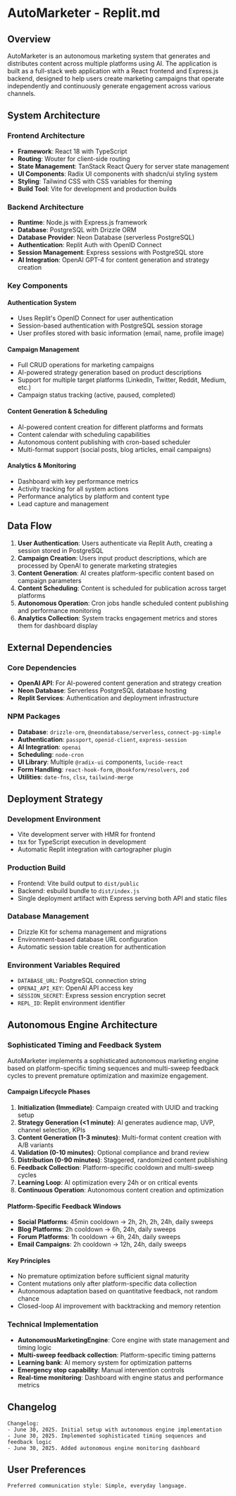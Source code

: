 # AutoMarketer - Replit.md

## Overview

AutoMarketer is an autonomous marketing system that generates and distributes content across multiple platforms using AI. The application is built as a full-stack web application with a React frontend and Express.js backend, designed to help users create marketing campaigns that operate independently and continuously generate engagement across various channels.

## System Architecture

### Frontend Architecture
- **Framework**: React 18 with TypeScript
- **Routing**: Wouter for client-side routing
- **State Management**: TanStack React Query for server state management
- **UI Components**: Radix UI components with shadcn/ui styling system
- **Styling**: Tailwind CSS with CSS variables for theming
- **Build Tool**: Vite for development and production builds

### Backend Architecture
- **Runtime**: Node.js with Express.js framework
- **Database**: PostgreSQL with Drizzle ORM
- **Database Provider**: Neon Database (serverless PostgreSQL)
- **Authentication**: Replit Auth with OpenID Connect
- **Session Management**: Express sessions with PostgreSQL store
- **AI Integration**: OpenAI GPT-4 for content generation and strategy creation

### Key Components

#### Authentication System
- Uses Replit's OpenID Connect for user authentication
- Session-based authentication with PostgreSQL session storage
- User profiles stored with basic information (email, name, profile image)

#### Campaign Management
- Full CRUD operations for marketing campaigns
- AI-powered strategy generation based on product descriptions
- Support for multiple target platforms (LinkedIn, Twitter, Reddit, Medium, etc.)
- Campaign status tracking (active, paused, completed)

#### Content Generation & Scheduling
- AI-powered content creation for different platforms and formats
- Content calendar with scheduling capabilities
- Autonomous content publishing with cron-based scheduler
- Multi-format support (social posts, blog articles, email campaigns)

#### Analytics & Monitoring
- Dashboard with key performance metrics
- Activity tracking for all system actions
- Performance analytics by platform and content type
- Lead capture and management

## Data Flow

1. **User Authentication**: Users authenticate via Replit Auth, creating a session stored in PostgreSQL
2. **Campaign Creation**: Users input product descriptions, which are processed by OpenAI to generate marketing strategies
3. **Content Generation**: AI creates platform-specific content based on campaign parameters
4. **Content Scheduling**: Content is scheduled for publication across target platforms
5. **Autonomous Operation**: Cron jobs handle scheduled content publishing and performance monitoring
6. **Analytics Collection**: System tracks engagement metrics and stores them for dashboard display

## External Dependencies

### Core Dependencies
- **OpenAI API**: For AI-powered content generation and strategy creation
- **Neon Database**: Serverless PostgreSQL database hosting
- **Replit Services**: Authentication and deployment infrastructure

### NPM Packages
- **Database**: `drizzle-orm`, `@neondatabase/serverless`, `connect-pg-simple`
- **Authentication**: `passport`, `openid-client`, `express-session`
- **AI Integration**: `openai`
- **Scheduling**: `node-cron`
- **UI Library**: Multiple `@radix-ui` components, `lucide-react`
- **Form Handling**: `react-hook-form`, `@hookform/resolvers`, `zod`
- **Utilities**: `date-fns`, `clsx`, `tailwind-merge`

## Deployment Strategy

### Development Environment
- Vite development server with HMR for frontend
- tsx for TypeScript execution in development
- Automatic Replit integration with cartographer plugin

### Production Build
- Frontend: Vite build output to `dist/public`
- Backend: esbuild bundle to `dist/index.js`
- Single deployment artifact with Express serving both API and static files

### Database Management
- Drizzle Kit for schema management and migrations
- Environment-based database URL configuration
- Automatic session table creation for authentication

### Environment Variables Required
- `DATABASE_URL`: PostgreSQL connection string
- `OPENAI_API_KEY`: OpenAI API access key
- `SESSION_SECRET`: Express session encryption secret
- `REPL_ID`: Replit environment identifier

## Autonomous Engine Architecture

### Sophisticated Timing and Feedback System
AutoMarketer implements a sophisticated autonomous marketing engine based on platform-specific timing sequences and multi-sweep feedback cycles to prevent premature optimization and maximize engagement.

#### Campaign Lifecycle Phases
1. **Initialization (Immediate)**: Campaign created with UUID and tracking setup
2. **Strategy Generation (<1 minute)**: AI generates audience map, UVP, channel selection, KPIs
3. **Content Generation (1-3 minutes)**: Multi-format content creation with A/B variants
4. **Validation (0-10 minutes)**: Optional compliance and brand review
5. **Distribution (0-90 minutes)**: Staggered, randomized content publishing
6. **Feedback Collection**: Platform-specific cooldown and multi-sweep cycles
7. **Learning Loop**: AI optimization every 24h or on critical events
8. **Continuous Operation**: Autonomous content creation and optimization

#### Platform-Specific Feedback Windows
- **Social Platforms**: 45min cooldown → 2h, 2h, 2h, 24h, daily sweeps
- **Blog Platforms**: 2h cooldown → 6h, 24h, daily sweeps  
- **Forum Platforms**: 1h cooldown → 6h, 24h, daily sweeps
- **Email Campaigns**: 2h cooldown → 12h, 24h, daily sweeps

#### Key Principles
- No premature optimization before sufficient signal maturity
- Content mutations only after platform-specific data collection
- Autonomous adaptation based on quantitative feedback, not random chance
- Closed-loop AI improvement with backtracking and memory retention

### Technical Implementation
- **AutonomousMarketingEngine**: Core engine with state management and timing logic
- **Multi-sweep feedback collection**: Platform-specific timing patterns
- **Learning bank**: AI memory system for optimization patterns
- **Emergency stop capability**: Manual intervention controls
- **Real-time monitoring**: Dashboard with engine status and performance metrics

## Changelog

```
Changelog:
- June 30, 2025. Initial setup with autonomous engine implementation
- June 30, 2025. Implemented sophisticated timing sequences and feedback logic
- June 30, 2025. Added autonomous engine monitoring dashboard
```

## User Preferences

```
Preferred communication style: Simple, everyday language.
```
